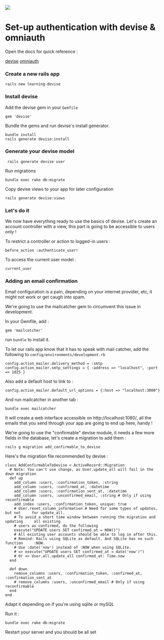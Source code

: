 ![](https://i.imgur.com/SFGB5e5.png)
# Set-up authentication with devise & omniauth

Open the docs for quick reference : 

[devise](https://github.com/plataformatec/devise)
[omniauth](https://github.com/intridea/omniauth)

### Create a new rails app

    rails new learning-devise

### Install devise

Add the devise gem in your ``Gemfile``

    gem 'devise'

Bundle the gems and run devise's install generator.

    bundle install
    rails generate devise:install


### Generate your devise model

     rails generate devise user

Run migrations

    bundle exec rake db:migrate

Copy devise views to your app for later configuration

    rails generate devise:views

### Let's do it

We now have everything ready to use the basics of devise.
Let's create an account controller with a view, this part is going to be accessible to users only !

To restrict a controller or action to logged-in users : 

    before_action :authenticate_user!

To access the current user model : 

    current_user


### Adding an email confirmation

Email configuration is a pain, depending on your internet provider, etc, it might not work or get caugh into spam.

We're going to use the mailcatcher gem to circumvent this issue in development.

In your Gemfile, add : 

    gem 'mailcatcher'

run ``bundle`` to install it.

To let our rails app know that it has to speak with mail catcher, add the following to ``config/environments/development.rb``

    config.action_mailer.delivery_method = :smtp
    config.action_mailer.smtp_settings = { :address => "localhost", :port => 1025 }

Also add a default host to link to : 

    config.action_mailer.default_url_options = {:host => "localhost:3000"}


And run mailcatcher in another tab : 

    bundle exec mailcatcher

It will create a web interface accessible on  http://localhost:1080/, all the emails that you send through your app are going to end up here, handy !

We're going to use the "confirmable" devise module, it needs a few more fields in the database, let's create a migration to add them : 

    rails g migration add_confirmable_to_devise


Here's the migration file recommended by devise : 

    class AddConfirmableToDevise < ActiveRecord::Migration
      # Note: You can't use change, as User.update_all will fail in the down migration
      def up
        add_column :users, :confirmation_token, :string
        add_column :users, :confirmed_at, :datetime
        add_column :users, :confirmation_sent_at, :datetime
        add_column :users, :unconfirmed_email, :string # Only if using     reconfirmable
        add_index :users, :confirmation_token, unique: true
        # User.reset_column_information # Need for some types of updates, but not     for update_all.
        # To avoid a short time window between running the migration and updating     all existing
        # users as confirmed, do the following
        execute("UPDATE users SET confirmed_at = NOW()")
        # All existing user accounts should be able to log in after this.
        # Remind: Rails using SQLite as default. And SQLite has no such function     :NOW.
        # Use :date('now') instead of :NOW when using SQLite.
        # => execute("UPDATE users SET confirmed_at = date('now')")
        # Or => User.all.update_all confirmed_at: Time.now
      end
    
      def down
        remove_columns :users, :confirmation_token, :confirmed_at,     :confirmation_sent_at
        # remove_columns :users, :unconfirmed_email # Only if using reconfirmable
      end
    end

Adapt it depending on if you're using sqlite or mySQL

Run it :

    bundle exec rake db:migrate


Restart your server and you should be all set
